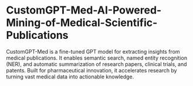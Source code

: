 # CustomGPT-Med-AI-Powered-Mining-of-Medical-Scientific-Publications
CustomGPT-Med is a fine-tuned GPT model for extracting insights from medical publications. It enables semantic search, named entity recognition (NER), and automatic summarization of research papers, clinical trials, and patents. Built for pharmaceutical innovation, it accelerates research by turning vast medical data into actionable knowledge.
